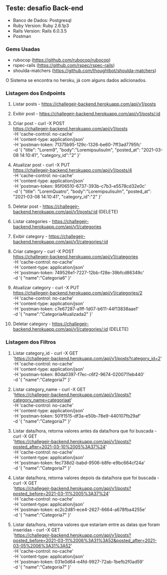 ## Teste: desafio Back-end

- Banco de Dados: Postgresql
- Ruby Version: Ruby 2.6.1p3
- Rails Version: Rails 6.0.3.5
- Postman 

### Gems Usadas

- rubocop (https://github.com/rubocop/rubocop)
- rspec-rails (https://github.com/rspec/rspec-rails)
- shoulda-matchers (https://github.com/thoughtbot/shoulda-matchers)

O Sistema se encontra no heroku, já com alguns dados adicionados.

### Listagem dos Endpoints

1. Listar posts - https://challegejr-backend.herokuapp.com/api/v1/posts

2. Exibir post - https://challegejr-backend.herokuapp.com/api/v1/posts/:id

3. Criar post - curl -X POST \
  https://challegejr-backend.herokuapp.com/api/v1/posts \
  -H 'cache-control: no-cache' \
  -H 'content-type: application/json' \
  -H 'postman-token: 71375b95-129c-1326-be60-7ff3ad7795fc' \
  -d '{
   "title": "Lorem9",
   "body":"Loremipsulisulm",
   "posted_at": "2021-03-08 14:10:41",
   "category_id":"2"
}'
4. Atualizar post - curl -X PUT \
  https://challegejr-backend.herokuapp.com/api/v1/posts/4 \
  -H 'cache-control: no-cache' \
  -H 'content-type: application/json' \
  -H 'postman-token: 95f06510-6737-393b-c7b3-e5578cd32e0c' \
  -d '{
   "title": "LoremQuatro",
   "body":"Loremipsulisulm",
   "posted_at": "2021-03-08 14:10:41",
   "category_id":"2"
}'
5. Deletar post - https://challegejr-backend.herokuapp.com/api/v1/posts/:id (DELETE)

6. Listar categories - https://challegejr-backend.herokuapp.com/api/v1/categories

7. Exibir category - https://challegejr-backend.herokuapp.com/api/v1/categories/:id

8. Criar category - curl -X POST \
  https://challegejr-backend.herokuapp.com/api/v1/categories \
  -H 'cache-control: no-cache' \
  -H 'content-type: application/json' \
  -H 'postman-token: 749526e1-7227-12bb-f28e-39bfcd86349c' \
  -d '{
   "name":"Categoria6"
}'

9. Atualizar category - curl -X PUT \
  https://challegejr-backend.herokuapp.com/api/v1/categories/2 \
  -H 'cache-control: no-cache' \
  -H 'content-type: application/json' \
  -H 'postman-token: c7e67287-a1ff-1d07-b611-44f13838aae1' \
  -d '{
   "name":"CategoriaAtualizada2"
}'

10. Deletar category - https://challegejr-backend.herokuapp.com/api/v1/categories/:id (DELETE)

### Listagem dos Filtros

1. Listar category_id - curl -X GET \
  'https://challegejr-backend.herokuapp.com/api/v1/posts?category_id=2' \
  -H 'cache-control: no-cache' \
  -H 'content-type: application/json' \
  -H 'postman-token: 80da0397-f7ec-c6f2-9674-0200711eb440' \
  -d '{
   "name":"Categoria7"
}'

2. Listar category_name - curl -X GET \
  'https://challegejr-backend.herokuapp.com/api/v1/posts?category_name=categoriaat' \
  -H 'cache-control: no-cache' \
  -H 'content-type: application/json' \
  -H 'postman-token: 501f1515-df3a-e50b-78e9-440107fb29af' \
  -d '{
   "name":"Categoria7"
}'


3. Listar data/hora, retorna valores antes da data/hora que foi buscada - curl -X GET \
  'https://challegejr-backend.herokuapp.com/api/v1/posts?posted_after=2021-03-10%2005%3A37%24' \
  -H 'cache-control: no-cache' \
  -H 'content-type: application/json' \
  -H 'postman-token: fec738d2-babd-9506-b8fe-e9bc664cf24a' \
  -d '{
   "name":"Categoria7"
}'

4. Listar data/hora, retorna valores depois da data/hora que foi buscada - curl -X GET \
  'https://challegejr-backend.herokuapp.com/api/v1/posts?posted_before=2021-03-11%2005%3A37%24' \
  -H 'cache-control: no-cache' \
  -H 'content-type: application/json' \
  -H 'postman-token: ec2c2d81-ece4-2627-6664-a678fba4255e' \
  -d '{
   "name":"Categoria7"
}'

5. Listar data/hora, retorna valores que estariam entre as datas que foram inseridas - curl -X GET \
  'https://challegejr-backend.herokuapp.com/api/v1/posts?posted_before=2021-03-11%2006%3A31%3A52&posted_after=2021-03-05%2006%3A31%3A52' \
  -H 'cache-control: no-cache' \
  -H 'content-type: application/json' \
  -H 'postman-token: 031e0d64-e4fd-9927-72ab-1befb2f0ad59' \
  -d '{
   "name":"Categoria7"
}'















